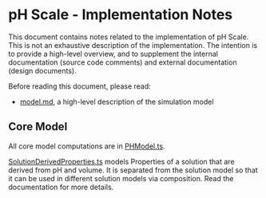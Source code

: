# pH Scale - Implementation Notes

This document contains notes related to the implementation of pH Scale. This is not an exhaustive description of the
implementation. The intention is to provide a high-level overview, and to supplement the internal documentation
(source code comments) and external documentation (design documents).

Before reading this document, please read:

* [model.md](https://github.com/phetsims/ph-scale/blob/main/doc/model.md), a high-level description of the simulation
  model

## Core Model

All core model computations are
in [PHModel.ts](https://github.com/phetsims/ph-scale/blob/main/js/common/model/PHModel.ts).

[SolutionDerivedProperties.ts](https://github.com/phetsims/ph-scale/blob/main/js/common/model/SolutionDerivedProperties.ts)
models Properties of a solution that are derived from pH and volume. It is separated from the solution model so that it
can be used in different solution models via composition. Read the documentation for more details.

